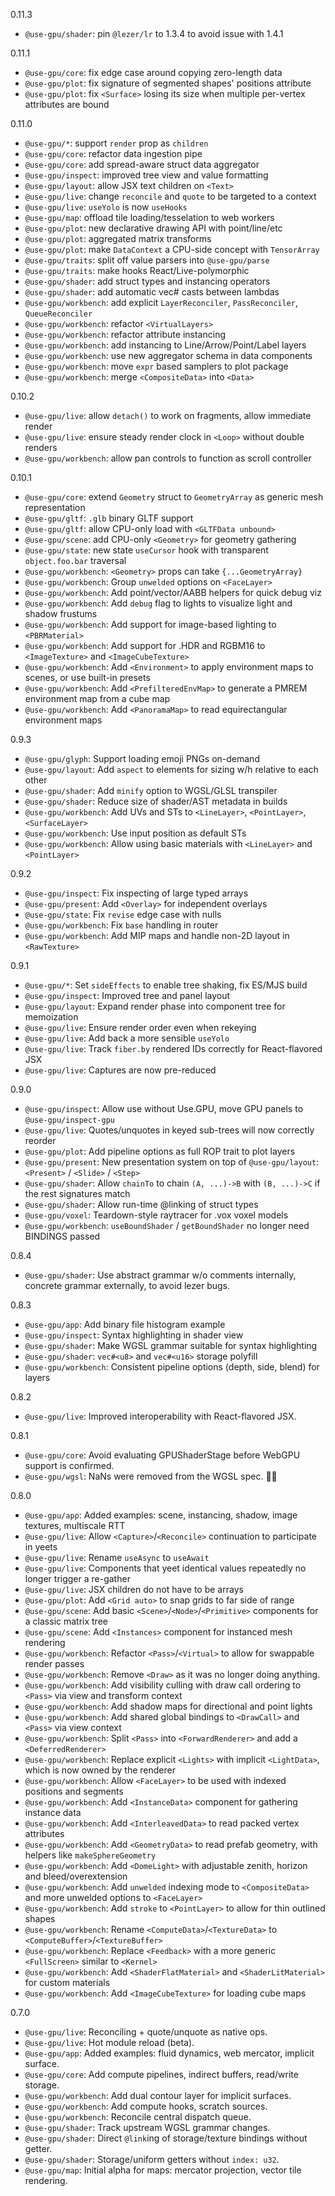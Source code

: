 0.11.3
- `@use-gpu/shader`: pin `@lezer/lr` to 1.3.4 to avoid issue with 1.4.1

0.11.1
- `@use-gpu/core`: fix edge case around copying zero-length data
- `@use-gpu/plot`: fix signature of segmented shapes' positions attribute
- `@use-gpu/plot`: fix `<Surface>` losing its size when multiple per-vertex attributes are bound

0.11.0
- `@use-gpu/*`: support `render` prop as `children`
- `@use-gpu/core`: refactor data ingestion pipe
- `@use-gpu/core`: add spread-aware struct data aggregator
- `@use-gpu/inspect`: improved tree view and value formatting
- `@use-gpu/layout`: allow JSX text children on `<Text>`
- `@use-gpu/live`: change `reconcile` and `quote` to be targeted to a context
- `@use-gpu/live`: `useYolo` is now `useHooks`
- `@use-gpu/map`: offload tile loading/tesselation to web workers
- `@use-gpu/plot`: new declarative drawing API with point/line/etc
- `@use-gpu/plot`: aggregated matrix transforms
- `@use-gpu/plot`: make `DataContext` a CPU-side concept with `TensorArray`
- `@use-gpu/traits`: split off value parsers into `@use-gpu/parse`
- `@use-gpu/traits`: make hooks React/Live-polymorphic
- `@use-gpu/shader`: add struct types and instancing operators
- `@use-gpu/shader`: add automatic vec# casts between lambdas
- `@use-gpu/workbench`: add explicit `LayerReconciler`, `PassReconciler`, `QueueReconciler`
- `@use-gpu/workbench`: refactor `<VirtualLayers>`
- `@use-gpu/workbench`: refactor attribute instancing
- `@use-gpu/workbench`: add instancing to Line/Arrow/Point/Label layers
- `@use-gpu/workbench`: use new aggregator schema in data components
- `@use-gpu/workbench`: move `expr` based samplers to plot package
- `@use-gpu/workbench`: merge `<CompositeData>` into `<Data>`

0.10.2
- `@use-gpu/live`: allow `detach()` to work on fragments, allow immediate render
- `@use-gpu/live`: ensure steady render clock in `<Loop>` without double renders
- `@use-gpu/workbench`: allow pan controls to function as scroll controller

0.10.1
- `@use-gpu/core`: extend `Geometry` struct to `GeometryArray` as generic mesh representation
- `@use-gpu/gltf`: `.glb` binary GLTF support
- `@use-gpu/gltf`: allow CPU-only load with `<GLTFData unbound>`
- `@use-gpu/scene`: add CPU-only `<Geometry>` for geometry gathering
- `@use-gpu/state`: new state `useCursor` hook with transparent `object.foo.bar` traversal
- `@use-gpu/workbench`: `<Geometry>` props can take `{...GeometryArray}`
- `@use-gpu/workbench`: Group `unwelded` options on `<FaceLayer>`
- `@use-gpu/workbench`: Add point/vector/AABB helpers for quick debug viz
- `@use-gpu/workbench`: Add `debug` flag to lights to visualize light and shadow frustums
- `@use-gpu/workbench`: Add support for image-based lighting to `<PBRMaterial>`
- `@use-gpu/workbench`: Add support for .HDR and RGBM16 to `<ImageTexture>` and `<ImageCubeTexture>`
- `@use-gpu/workbench`: Add `<Environment>` to apply environment maps to scenes, or use built-in presets
- `@use-gpu/workbench`: Add `<PrefilteredEnvMap>` to generate a PMREM environment map from a cube map
- `@use-gpu/workbench`: Add `<PanoramaMap>` to read equirectangular environment maps

0.9.3
- `@use-gpu/glyph`: Support loading emoji PNGs on-demand
- `@use-gpu/layout`: Add `aspect` to elements for sizing w/h relative to each other
- `@use-gpu/shader`: Add `minify` option to WGSL/GLSL transpiler
- `@use-gpu/shader`: Reduce size of shader/AST metadata in builds
- `@use-gpu/workbench`: Add UVs and STs to `<LineLayer>`, `<PointLayer>`, `<SurfaceLayer>`
- `@use-gpu/workbench`: Use input position as default STs
- `@use-gpu/workbench`: Allow using basic materials with `<LineLayer>` and `<PointLayer>`

0.9.2
- `@use-gpu/inspect`: Fix inspecting of large typed arrays
- `@use-gpu/present`: Add `<Overlay>` for independent overlays
- `@use-gpu/state`: Fix `revise` edge case with nulls
- `@use-gpu/workbench`: Fix `base` handling in router
- `@use-gpu/workbench`: Add MIP maps and handle non-2D layout in `<RawTexture>`

0.9.1
- `@use-gpu/*`: Set `sideEffects` to enable tree shaking, fix ES/MJS build
- `@use-gpu/inspect`: Improved tree and panel layout
- `@use-gpu/layout`: Expand render phase into component tree for memoization
- `@use-gpu/live`: Ensure render order even when rekeying
- `@use-gpu/live`: Add back a more sensible `useYolo`
- `@use-gpu/live`: Track `fiber.by` rendered IDs correctly for React-flavored JSX
- `@use-gpu/live`: Captures are now pre-reduced

0.9.0
- `@use-gpu/inspect`: Allow use without Use.GPU, move GPU panels to `@use-gpu/inspect-gpu`
- `@use-gpu/live`: Quotes/unquotes in keyed sub-trees will now correctly reorder
- `@use-gpu/plot`: Add pipeline options as full ROP trait to plot layers
- `@use-gpu/present`: New presentation system on top of `@use-gpu/layout`: `<Present>` / `<Slide>` / `<Step>`
- `@use-gpu/shader`: Allow `chainTo` to chain `(A, ...)->B` with `(B, ...)->C` if the rest signatures match
- `@use-gpu/shader`: Allow run-time @linking of struct types
- `@use-gpu/voxel`: Teardown-style raytracer for .vox voxel models
- `@use-gpu/workbench`: `useBoundShader` / `getBoundShader` no longer need BINDINGS passed

0.8.4
- `@use-gpu/shader`: Use abstract grammar w/o comments internally, concrete grammar externally, to avoid lezer bugs.

0.8.3
- `@use-gpu/app`: Add binary file histogram example
- `@use-gpu/inspect`: Syntax highlighting in shader view
- `@use-gpu/shader`: Make WGSL grammar suitable for syntax highlighting
- `@use-gpu/shader`: `vec#<u8>` and `vec#<u16>` storage polyfill
- `@use-gpu/workbench`: Consistent pipeline options (depth, side, blend) for layers

0.8.2
- `@use-gpu/live`: Improved interoperability with React-flavored JSX.

0.8.1
- `@use-gpu/core`: Avoid evaluating GPUShaderStage before WebGPU support is confirmed.
- `@use-gpu/wgsl`: NaNs were removed from the WGSL spec. 🤦‍♂️

0.8.0
- `@use-gpu/app`: Added examples: scene, instancing, shadow, image textures, multiscale RTT
- `@use-gpu/live`: Allow `<Capture>`/`<Reconcile>` continuation to participate in yeets
- `@use-gpu/live`: Rename `useAsync` to `useAwait`
- `@use-gpu/live`: Components that yeet identical values repeatedly no longer trigger a re-gather
- `@use-gpu/live`: JSX children do not have to be arrays
- `@use-gpu/plot`: Add `<Grid auto>` to snap grids to far side of range
- `@use-gpu/scene`: Add basic `<Scene>`/`<Node>`/`<Primitive>` components for a classic matrix tree
- `@use-gpu/scene`: Add `<Instances>` component for instanced mesh rendering
- `@use-gpu/workbench`: Refactor `<Pass>`/`<Virtual>` to allow for swappable render passes
- `@use-gpu/workbench`: Remove `<Draw>` as it was no longer doing anything.
- `@use-gpu/workbench`: Add visibility culling with draw call ordering to `<Pass>` via view and transform context
- `@use-gpu/workbench`: Add shadow maps for directional and point lights
- `@use-gpu/workbench`: Add shared global bindings to `<DrawCall>` and `<Pass>` via view context
- `@use-gpu/workbench`: Split `<Pass>` into `<ForwardRenderer>` and add a `<DeferredRenderer>`
- `@use-gpu/workbench`: Replace explicit `<Lights>` with implicit `<LightData>`, which is now owned by the renderer
- `@use-gpu/workbench`: Allow `<FaceLayer>` to be used with indexed positions and segments
- `@use-gpu/workbench`: Add `<InstanceData>` component for gathering instance data
- `@use-gpu/workbench`: Add `<InterleavedData>` to read packed vertex attributes
- `@use-gpu/workbench`: Add `<GeometryData>` to read prefab geometry, with helpers like `makeSphereGeometry`
- `@use-gpu/workbench`: Add `<DomeLight>` with adjustable zenith, horizon and bleed/overextension
- `@use-gpu/workbench`: Add `unwelded` indexing mode to `<CompositeData>` and more unwelded options to `<FaceLayer>`
- `@use-gpu/workbench`: Add `stroke` to `<PointLayer>` to allow for thin outlined shapes
- `@use-gpu/workbench`: Rename `<ComputeData>`/`<TextureData>` to `<ComputeBuffer>`/`<TextureBuffer>`
- `@use-gpu/workbench`: Replace `<Feedback>` with a more generic `<FullScreen>` similar to `<Kernel>`
- `@use-gpu/workbench`: Add `<ShaderFlatMaterial>` and `<ShaderLitMaterial>` for custom materials
- `@use-gpu/workbench`: Add `<ImageCubeTexture>` for loading cube maps

0.7.0
- `@use-gpu/live`: Reconciling + quote/unquote as native ops.
- `@use-gpu/live`: Hot module reload (beta).
- `@use-gpu/app`: Added examples: fluid dynamics, web mercator, implicit surface.
- `@use-gpu/core`: Add compute pipelines, indirect buffers, read/write storage.
- `@use-gpu/workbench`: Add dual contour layer for implicit surfaces.
- `@use-gpu/workbench`: Add compute hooks, scratch sources.
- `@use-gpu/workbench`: Reconcile central dispatch queue.
- `@use-gpu/shader`: Track upstream WGSL grammar changes.
- `@use-gpu/shader`: Direct `@link`ing of storage/texture bindings without getter.
- `@use-gpu/shader`: Storage/uniform getters without `index: u32`.
- `@use-gpu/map`: Initial alpha for maps: mercator projection, vector tile rendering.
